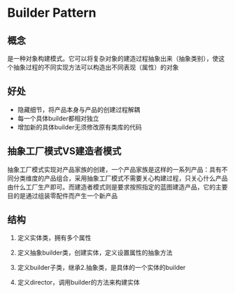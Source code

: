 # Builder Pattern



## 概念

是一种对象构建模式。它可以将复杂对象的建造过程抽象出来（抽象类别），使这个抽象过程的不同实现方法可以构造出不同表现（属性）的对象



## 好处

- 隐藏细节，将产品本身与产品的创建过程解耦
- 每一个具体builder都相对独立
- 增加新的具体builder无须修改原有类库的代码



## 抽象工厂模式VS建造者模式 

抽象工厂模式实现对产品家族的创建，一个产品家族是这样的一系列产品：具有不同分类维度的产品组合，采用抽象工厂模式不需要关心构建过程，只关心什么产品由什么工厂生产即可。而建造者模式则是要求按照指定的蓝图建造产品，它的主要目的是通过组装零配件而产生一个新产品



## 结构

1. 定义实体类，拥有多个属性

2. 定义抽象builder类，创建实体，定义设置属性的抽象方法

3. 定义builder子类，继承2.抽象类，是具体的一个实体的builder
4. 定义director，调用builder的方法来构建实体